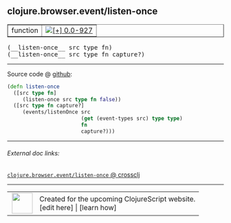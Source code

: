 ## clojure.browser.event/listen-once



 <table border="1">
<tr>
<td>function</td>
<td><a href="https://github.com/cljsinfo/cljs-api-docs/tree/0.0-927"><img valign="middle" alt="[+] 0.0-927" title="Added in 0.0-927" src="https://img.shields.io/badge/+-0.0--927-lightgrey.svg"></a> </td>
</tr>
</table>


 <samp>
(__listen-once__ src type fn)<br>
</samp>
 <samp>
(__listen-once__ src type fn capture?)<br>
</samp>

---







Source code @ [github](https://github.com/clojure/clojurescript/blob/r2307/src/cljs/clojure/browser/event.cljs#L52-L59):

```clj
(defn listen-once
  ([src type fn]
     (listen-once src type fn false))
  ([src type fn capture?]
     (events/listenOnce src
                        (get (event-types src) type type)
                        fn
                        capture?)))
```

<!--
Repo - tag - source tree - lines:

 <pre>
clojurescript @ r2307
└── src
    └── cljs
        └── clojure
            └── browser
                └── <ins>[event.cljs:52-59](https://github.com/clojure/clojurescript/blob/r2307/src/cljs/clojure/browser/event.cljs#L52-L59)</ins>
</pre>

-->

---



###### External doc links:

[`clojure.browser.event/listen-once` @ crossclj](http://crossclj.info/fun/clojure.browser.event.cljs/listen-once.html)<br>

---

 <table>
<tr><td>
<img valign="middle" align="right" width="48px" src="http://i.imgur.com/Hi20huC.png">
</td><td>
Created for the upcoming ClojureScript website.<br>
[edit here] | [learn how]
</td></tr></table>

[edit here]:https://github.com/cljsinfo/cljs-api-docs/blob/master/cljsdoc/clojure.browser.event_listen-once.cljsdoc
[learn how]:https://github.com/cljsinfo/cljs-api-docs/wiki/cljsdoc-files

<!--

This information was too distracting to show to readers, but I'll leave it
commented here since it is helpful to:

- pretty-print the data used to generate this document
- and show how to retrieve that data



The API data for this symbol:

```clj
{:ns "clojure.browser.event",
 :name "listen-once",
 :type "function",
 :signature ["[src type fn]" "[src type fn capture?]"],
 :source {:code "(defn listen-once\n  ([src type fn]\n     (listen-once src type fn false))\n  ([src type fn capture?]\n     (events/listenOnce src\n                        (get (event-types src) type type)\n                        fn\n                        capture?)))",
          :title "Source code",
          :repo "clojurescript",
          :tag "r2307",
          :filename "src/cljs/clojure/browser/event.cljs",
          :lines [52 59]},
 :full-name "clojure.browser.event/listen-once",
 :full-name-encode "clojure.browser.event_listen-once",
 :history [["+" "0.0-927"]]}

```

Retrieve the API data for this symbol:

```clj
;; from Clojure REPL
(require '[clojure.edn :as edn])
(-> (slurp "https://raw.githubusercontent.com/cljsinfo/cljs-api-docs/catalog/cljs-api.edn")
    (edn/read-string)
    (get-in [:symbols "clojure.browser.event/listen-once"]))
```

-->

